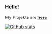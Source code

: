 ### Hello!

My Projekts are [**here**](https://github.com/SanCraftDev)

[![GitHub stats](https://github-readme-stats.vercel.app/api?username=2020Sanoj)](https://github.com/2020Sanoj)
